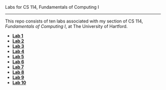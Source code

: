 Labs for CS 114, Fundamentals of Computing I 

---

This repo consists of ten labs associated with my section of CS 114, _Fundamentals of Computing I_, at The University of Hartford.

<ul>
  <li><a href="https://github.com/code-warrior/labs--fundamentals-of-computing-1--cs-114/tree/master/lab-01"><b>Lab 1</b></a></li>
  <li><a href="https://github.com/code-warrior/labs--fundamentals-of-computing-1--cs-114/tree/master/lab-02"><b>Lab 2</b></a></li>
  <li><a href="https://github.com/code-warrior/labs--fundamentals-of-computing-1--cs-114/tree/master/lab-03"><b>Lab 3</b></a></li>
  <li><a href="https://github.com/code-warrior/labs--fundamentals-of-computing-1--cs-114/tree/master/lab-04"><b>Lab 4</b></a></li>
  <li><a href="https://github.com/code-warrior/labs--fundamentals-of-computing-1--cs-114/tree/master/lab-05"><b>Lab 5</b></a></li>
  <li><a href="https://github.com/code-warrior/labs--fundamentals-of-computing-1--cs-114/tree/master/lab-06"><b>Lab 6</b></a></li>
  <li><a href="https://github.com/code-warrior/labs--fundamentals-of-computing-1--cs-114/tree/master/lab-07"><b>Lab 7</b></a></li>
  <li><a href="https://github.com/code-warrior/labs--fundamentals-of-computing-1--cs-114/tree/master/lab-08"><b>Lab 8</b></a></li>
  <li><a href="https://github.com/code-warrior/labs--fundamentals-of-computing-1--cs-114/tree/master/lab-09"><b>Lab 9</b></a></li>
  <li><a href="https://github.com/code-warrior/labs--fundamentals-of-computing-1--cs-114/tree/master/lab-10"><b>Lab 10</b></a></li>
</ul>
